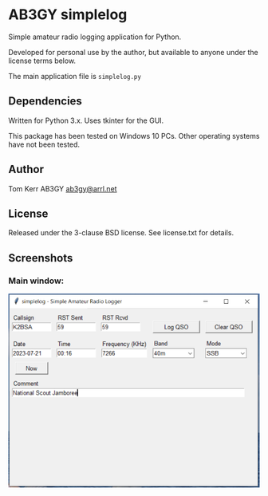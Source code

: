 # AB3GY simplelog
Simple amateur radio logging application for Python.

Developed for personal use by the author, but available to anyone under the license terms below.


The main application file is `simplelog.py`

## Dependencies
Written for Python 3.x.  Uses tkinter for the GUI.

This package has been tested on Windows 10 PCs. Other operating systems have not been tested.

## Author
Tom Kerr AB3GY
ab3gy@arrl.net

## License
Released under the 3-clause BSD license.
See license.txt for details.

## Screenshots

### Main window:

![Main Window Screenshot](./img/main-window-screenshot.png "Main Window")

